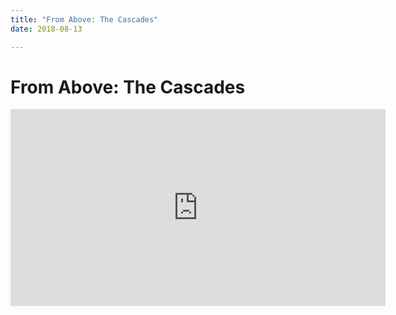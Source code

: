 ```yaml
---
title: "From Above: The Cascades"
date: 2018-08-13

---
```


# From Above: The Cascades 

<iframe width="600" height="315" src="https://www.youtube-nocookie.com/embed/3aLTDPmnXRE" frameborder="0" allow="accelerometer; autoplay; encrypted-media; gyroscope; picture-in-picture" allowfullscreen></iframe>